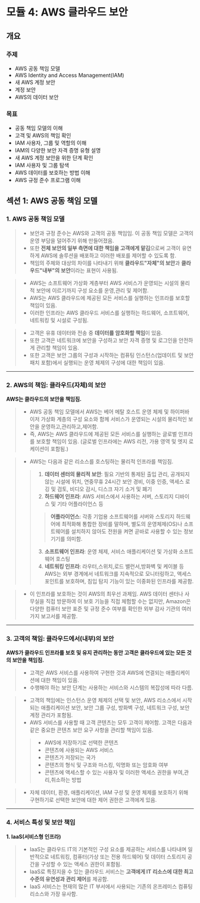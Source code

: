 # 모듈 4: AWS 클라우드 보안

## 개요

### 주제
* AWS 공동 책임 모델
* AWS Identity and Access Management(IAM)
* 새 AWS 계정 보안
* 계정 보안
* AWS의 데이터 보안

### 목표
* 공동 책임 모델의 이해
* 고객 및 AWS의 책임 확인
* IAM 사용자, 그룹 및 역할의 이해
* IAM의 다양한 보안 자격 증명 유형 설명
* 새 AWS 계정 보안을 위한 단계 확인
* IAM 사용자 및 그룹 탐색
* AWS 데이터를 보호하는 방법 이해
* AWS 규정 준수 프로그램 이해

## 섹션 1: AWS 공동 책임 모델
### 1. AWS 공동 책임 모델
> * 보안과 규정 준수는 AWS와 고객의 공동 책임임. 이 공동 책임 모델은 고객의 운영 부담을 덜어주기 위해 만들어졌음.  
> * 또한 **전체 보안의 일부 측면에 대한 책임을 고객에게 맡김**으로써 고객이 유연하게 AWS에 솔루션을 배포하고 이러한 배포를 제어할 수 있도록 함.  
> * 책임의 주체와 대상의 차이를 나타내기 위해 **클라우드"자체"의 보안**과 **클라우드"내부"의 보안**이라는 표현이 사용됨.

> * AWS는 소프트웨어 가상화 계층부터 AWS 서비스가 운영되는 시설의 물리적 보안에 이르기까지 구성 요소를 운영,관리 및 제어함.  
> * AWS는 AWS 클라우드에 제공된 모든 서비스를 실행하는 인프라를 보호할 책임이 있음.  
> * 이러한 인프라는 AWS 클라우드 서비스를 실행하는 하드웨어, 소프트웨어, 네트워킹 및 시설로 구성됨.  

> * 고객은 유휴 데이터와 전송 중 **데이터를 암호화할 책임**이 있음.  
> * 또한 고객은 네트워크에 보안을 구성하고 보안 자격 증명 및 로그인을 안전하게 관리할 책임이 있음.  
> * 또한 고객은 보안 그룹의 구성과 시작하는 컴퓨팅 인스턴스(업데이트 및 보안 패치 포함)에서 실행되는 운영 체제의 구성에 대한 책임이 있음.  
---
### 2. AWS의 책임: 클라우드(자체)의 보안
**AWS는 클라우드의 보안을 책임짐.**  

> * AWS 공동 책임 모델에서 AWS는 베어 메탈 호스트 운영 체제 및 하이퍼바이저 가상화 계층의 구성 요소와 함께 서비스가 운영되는 시설의 물리적인 보안을 운영하고,관리하고,제어함.  
> * 즉, AWS는 AWS 클라우드에 제공된 모든 서비스를 실행하는 글로벌 인프라를 보호할 책임이 있음. (글로벌 인프라에는 AWS 리전, 가용 영역 및 엣지 로케이션이 포함됨.)  

> * AWS는 다음과 같은 리소스를 호스팅하는 물리적 인프라를 책임짐.  
> > 1) **데이터 센터의 물리적 보안**: 필요 기반의 통제된 출입 관리, 공개되지 않는 시설에 위치, 연중무휴 24시간 보안 경비, 이중 인증, 액세스 로깅 및 검토, 비디오 감시, 디스크 자기 소거 및 폐기  
> > 2) **하드웨어 인프라**: AWS 서비스에서 사용하는 서버, 스토리지 디바이스 및 기타 어플라이언스 등  
> > > **어플라이언스**: 각종 기업용 소프트웨어를 서버와 스토리지 하드웨어에 최적화해 통합한 장비를 말하며, 별도의 운영체제(OS)나 소프트웨어를 설치하지 않아도 전원을 켜면 곧바로 사용할 수 있는 정보 기기를 의미함.  
> > 3) **소프트웨어 인프라**: 운영 체제, 서비스 애플리케이션 및 가상화 소프트웨어 호스팅  
> > 4) **네트워킹 인프라**: 라우터,스위치,로드 밸런서,방화벽 및 케이블 등 AWS는 외부 경계에서 네트워크를 지속적으로 모니터링하고, 액세스 포인트를 보호하며, 침입 탐지 기능이 있는 이중화된 인프라를 제공함.  

> * 이 인프라를 보호하는 것이 AWS의 최우선 과제임. AWS 데이터 센터나 사무실을 직접 방문하여 이 보호 기능을 직접 체험할 수는 없지만, Amazon은 다양한 컴퓨터 보안 표준 및 규정 준수 여부를 확인한 외부 감사 기관의 여러 가지 보고서를 제공함.  
---
### 3. 고객의 책임: 클라우드에서(내부)의 보안
**AWS가 클라우드 인프라를 보호 및 유지 관리하는 동안 고객은 클라우드에 있는 모든 것의 보안을 책임짐.**

> * 고객은 AWS 서비스를 사용하여 구현한 것과 AWS에 연결되는 애플리케이션에 대한 책임이 있음.  
> * 수행해야 하는 보안 단계는 사용하는 서비스와 시스템의 복잡성에 따라 다름.  

> * 고객의 책임에는 인스턴스 운영 체제의 선택 및 보안, AWS 리소스에서 시작되는 애플리케이션 보안, 보안 그룹 구성, 방화벽 구성, 네트워크 구성, 보안 계정 관리가 포함됨.  
> * AWS 서비스를 사용할 때 고객 콘텐츠는 모두 고객이 제어함. 고객은 다음과 같은 중요한 콘텐츠 보안 요구 사항을 관리할 책임이 있음.  
> > - AWS에 저장하기로 선택한 콘텐츠  
> > - 콘텐츠에 사용되는 AWS 서비스  
> > - 콘텐츠가 저장되는 국가  
> > - 콘텐츠의 형식 및 구조와 마스킹, 익명화 또는 암호화 여부  
> > - 콘텐츠에 액세스할 수 있는 사용자 및 이러한 액세스 권한을 부여,관리,취소하는 방법  

> * 자체 데이터, 환경, 애플리케이션, IAM 구성 및 운영 체제를 보호하기 위해 구현하기로 선택한 보안에 대한 제어 권한은 고객에게 있음.  
---
### 4. 서비스 특성 및 보안 책임  
**1. IaaS(서비스형 인프라)**  
> * IaaS는 클라우드 IT의 기본적인 구성 요소를 제공하는 서비스를 나타내며 일반적으로 네트워킹, 컴퓨터(가상 또는 전용 하드웨어) 및 데이터 스토리지 공간을 구성할 수 있는 액세스 권한이 포함됨.  
> * IaaS로 특징지을 수 있는 클라우드 서비스는 **고객에게 IT 리소스에 대한 최고 수준의 유연성과 관리 제어**를 제공함.  
> * IaaS 서비스는 현재의 많은 IT 부서에서 사용되는 기존의 온프레미스 컴퓨팅 리소스와 가장 유사함.  














